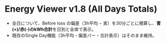 # Energy Viewer v1.8 (All Days Totals)
- 全日について、Before loss の偏差（3h平均 − 実）を30分ごとに積算し、**青(+)/赤(-)のkWh合計**を日別と全体で表示。
- 既存のSingle Day機能（3h平均・偏差バー・合計表示）はそのまま維持。
